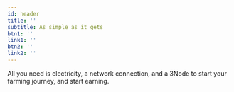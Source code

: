 ```yaml
---
id: header
title: ''
subtitle: As simple as it gets
btn1: ''
link1: ''
btn2: ''
link2: ''
---
```


All you need is electricity, a network connection, and a 3Node to start your farming journey, and start earning.
<!-- Buttons:
Join Us
Visit the Grid Explorer -->
